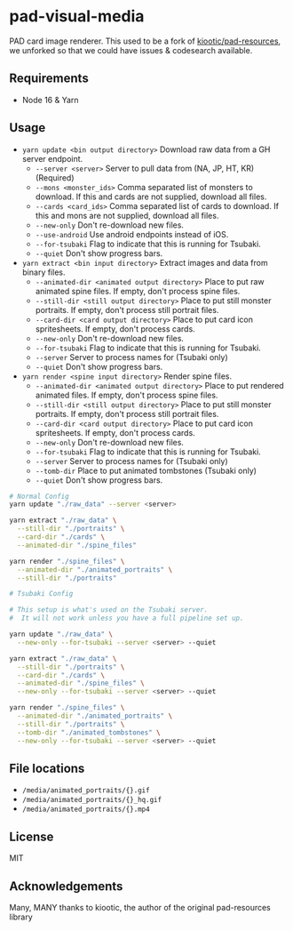 pad-visual-media
=============
PAD card image renderer. This used to be a fork of [kiootic/pad-resources](https://github.com/kiootic/pad-resources), we unforked so that we could have issues & codesearch available.

Requirements
-----------
- Node 16 & Yarn

Usage
-----
* `yarn update <bin output directory>` Download raw data from a GH server endpoint.
  * `--server <server>` Server to pull data from (NA, JP, HT, KR) (Required)
  * `--mons <monster_ids>` Comma separated list of monsters to download.  If this and cards are not supplied, download all files.
  * `--cards <card_ids>` Comma separated list of cards to download.  If this and mons are not supplied, download all files.
  * `--new-only` Don't re-download new files.
  * `--use-android` Use android endpoints instead of iOS.
  * `--for-tsubaki` Flag to indicate that this is running for Tsubaki.
  * `--quiet` Don't show progress bars.
* `yarn extract <bin input directory>` Extract images and data from binary files.
  * `--animated-dir <animated output directory>` Place to put raw animated spine files.  If empty, don't process spine files.
  * `--still-dir <still output directory>` Place to put still monster portraits.  If empty, don't process still portrait files.   
  * `--card-dir <card output directory>` Place to put card icon spritesheets.  If empty, don't process cards.   
  * `--new-only` Don't re-download new files.
  * `--for-tsubaki` Flag to indicate that this is running for Tsubaki.
  * `--server` Server to process names for (Tsubaki only)
  * `--quiet` Don't show progress bars.
* `yarn render <spine input directory>` Render spine files.
  * `--animated-dir <animated output directory>` Place to put rendered animated files.  If empty, don't process spine files.
  * `--still-dir <still output directory>` Place to put still monster portraits.  If empty, don't process still portrait files.   
  * `--card-dir <card output directory>` Place to put card icon spritesheets.  If empty, don't process cards.   
  * `--new-only` Don't re-download new files.
  * `--for-tsubaki` Flag to indicate that this is running for Tsubaki.
  * `--server` Server to process names for (Tsubaki only)
  * `--tomb-dir` Place to put animated tombstones (Tsubaki only)
  * `--quiet` Don't show progress bars.

```bash
# Normal Config
yarn update "./raw_data" --server <server>

yarn extract "./raw_data" \
  --still-dir "./portraits" \
  --card-dir "./cards" \
  --animated-dir "./spine_files"

yarn render "./spine_files" \
  --animated-dir "./animated_portraits" \
  --still-dir "./portraits"
```

```bash
# Tsubaki Config

# This setup is what's used on the Tsubaki server. 
#  It will not work unless you have a full pipeline set up.

yarn update "./raw_data" \
  --new-only --for-tsubaki --server <server> --quiet

yarn extract "./raw_data" \
  --still-dir "./portraits" \
  --card-dir "./cards" \
  --animated-dir "./spine_files" \
  --new-only --for-tsubaki --server <server> --quiet

yarn render "./spine_files" \
  --animated-dir "./animated_portraits" \
  --still-dir "./portraits" \
  --tomb-dir "./animated_tombstones" \
  --new-only --for-tsubaki --server <server> --quiet
```

File locations
---------

* `/media/animated_portraits/{}.gif`
* `/media/animated_portraits/{}_hq.gif`
* `/media/animated_portraits/{}.mp4`

License
-------
MIT

Acknowledgements
-------
Many, MANY thanks to kiootic, the author of the original pad-resources library
